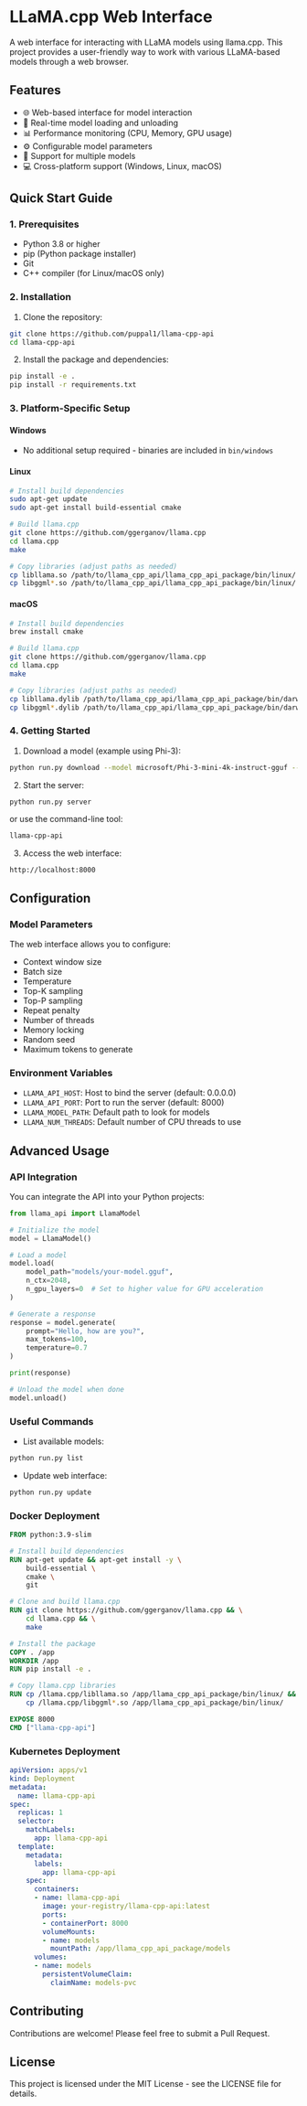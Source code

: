 # LLaMA.cpp Web Interface

A web interface for interacting with LLaMA models using llama.cpp. This project provides a user-friendly way to work with various LLaMA-based models through a web browser.

## Features

- 🌐 Web-based interface for model interaction
- 🔄 Real-time model loading and unloading
- 📊 Performance monitoring (CPU, Memory, GPU usage)
- ⚙️ Configurable model parameters
- 🔧 Support for multiple models
- 💻 Cross-platform support (Windows, Linux, macOS)

## Quick Start Guide

### 1. Prerequisites

- Python 3.8 or higher
- pip (Python package installer)
- Git
- C++ compiler (for Linux/macOS only)

### 2. Installation

1. Clone the repository:
```bash
git clone https://github.com/puppal1/llama-cpp-api
cd llama-cpp-api
```

2. Install the package and dependencies:
```bash
pip install -e .
pip install -r requirements.txt
```

### 3. Platform-Specific Setup

#### Windows
- No additional setup required - binaries are included in `bin/windows`

#### Linux
```bash
# Install build dependencies
sudo apt-get update
sudo apt-get install build-essential cmake

# Build llama.cpp
git clone https://github.com/ggerganov/llama.cpp
cd llama.cpp
make

# Copy libraries (adjust paths as needed)
cp libllama.so /path/to/llama_cpp_api/llama_cpp_api_package/bin/linux/
cp libggml*.so /path/to/llama_cpp_api/llama_cpp_api_package/bin/linux/
```

#### macOS
```bash
# Install build dependencies
brew install cmake

# Build llama.cpp
git clone https://github.com/ggerganov/llama.cpp
cd llama.cpp
make

# Copy libraries (adjust paths as needed)
cp libllama.dylib /path/to/llama_cpp_api/llama_cpp_api_package/bin/darwin/
cp libggml*.dylib /path/to/llama_cpp_api/llama_cpp_api_package/bin/darwin/
```

### 4. Getting Started

1. Download a model (example using Phi-3):
```bash
python run.py download --model microsoft/Phi-3-mini-4k-instruct-gguf --filename Phi-3-mini-4k-instruct-q4.gguf
```

2. Start the server:
```bash
python run.py server
```
or use the command-line tool:
```bash
llama-cpp-api
```

3. Access the web interface:
```
http://localhost:8000
```

## Configuration

### Model Parameters
The web interface allows you to configure:
- Context window size
- Batch size
- Temperature
- Top-K sampling
- Top-P sampling
- Repeat penalty
- Number of threads
- Memory locking
- Random seed
- Maximum tokens to generate

### Environment Variables
- `LLAMA_API_HOST`: Host to bind the server (default: 0.0.0.0)
- `LLAMA_API_PORT`: Port to run the server (default: 8000)
- `LLAMA_MODEL_PATH`: Default path to look for models
- `LLAMA_NUM_THREADS`: Default number of CPU threads to use

## Advanced Usage

### API Integration
You can integrate the API into your Python projects:

```python
from llama_api import LlamaModel

# Initialize the model
model = LlamaModel()

# Load a model
model.load(
    model_path="models/your-model.gguf",
    n_ctx=2048,
    n_gpu_layers=0  # Set to higher value for GPU acceleration
)

# Generate a response
response = model.generate(
    prompt="Hello, how are you?",
    max_tokens=100,
    temperature=0.7
)

print(response)

# Unload the model when done
model.unload()
```

### Useful Commands

- List available models:
```bash
python run.py list
```

- Update web interface:
```bash
python run.py update
```

### Docker Deployment

```dockerfile
FROM python:3.9-slim

# Install build dependencies
RUN apt-get update && apt-get install -y \
    build-essential \
    cmake \
    git

# Clone and build llama.cpp
RUN git clone https://github.com/ggerganov/llama.cpp && \
    cd llama.cpp && \
    make

# Install the package
COPY . /app
WORKDIR /app
RUN pip install -e .

# Copy llama.cpp libraries
RUN cp /llama.cpp/libllama.so /app/llama_cpp_api_package/bin/linux/ && \
    cp /llama.cpp/libggml*.so /app/llama_cpp_api_package/bin/linux/

EXPOSE 8000
CMD ["llama-cpp-api"]
```

### Kubernetes Deployment

```yaml
apiVersion: apps/v1
kind: Deployment
metadata:
  name: llama-cpp-api
spec:
  replicas: 1
  selector:
    matchLabels:
      app: llama-cpp-api
  template:
    metadata:
      labels:
        app: llama-cpp-api
    spec:
      containers:
      - name: llama-cpp-api
        image: your-registry/llama-cpp-api:latest
        ports:
        - containerPort: 8000
        volumeMounts:
        - name: models
          mountPath: /app/llama_cpp_api_package/models
      volumes:
      - name: models
        persistentVolumeClaim:
          claimName: models-pvc
```

## Contributing

Contributions are welcome! Please feel free to submit a Pull Request.

## License

This project is licensed under the MIT License - see the LICENSE file for details. 
